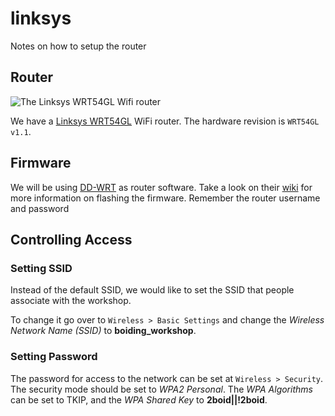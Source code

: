 # linksys
Notes on how to setup the router

## Router
![The Linksys WRT54GL Wifi router](https://www.linksys.com/images/productmt/834028/372.jpg)

We have a [Linksys WRT54GL][wrt54gl] WiFi router. The hardware revision is `WRT54GL v1.1`.

## Firmware
We will be using [DD-WRT][dd-wrt] as router software. Take a look on their [wiki][firmware] for more information on flashing the firmware.
Remember the router username and password

## Controlling Access
### Setting SSID
Instead of the default SSID, we would like to set the SSID that people associate with the workshop.

To change it go over to `Wireless > Basic Settings` and change the _Wireless Network Name (SSID)_ to **boiding_workshop**.

### Setting Password
The password for access to the network can be set at `Wireless > Security`. The security mode should be set to _WPA2 Personal_.
The _WPA Algorithms_ can be set to TKIP, and the _WPA Shared Key_ to **2boid||!2boid**.

[wrt54gl]: https://www.linksys.com/us/p/P-WRT54GL/
[dd-wrt]: https://wiki.dd-wrt.com
[firmware]: https://wiki.dd-wrt.com/wiki/index.php/Linksys_WRT54GL#Firmware